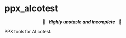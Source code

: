 # ppx_alcotest

<p align="center">🚧&nbsp;&nbsp;&nbsp;<b><i>Highly unstable and incomplete</i></b>&nbsp;&nbsp;&nbsp;🚧</p>

PPX tools for ALcotest.
